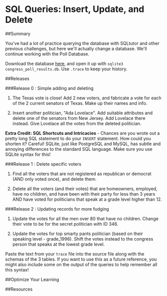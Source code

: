 # SQL Queries: Insert, Update, and Delete 
 
##Summary 

 You've had a lot of practice querying the database with SQLtutor and other previous challenges, but here we'll actually change a database.  We'll continue working with the Poll Database.  

Download the database [here](https://github.com/downloads/dbc-challenges/binary_store/congress_poll_results.db), and open it up with `sqlite3 congress_poll_results.db`.  Use `.trace` to keep your history.

##Releases

###Release 0 : Simple adding and deleting

1. The Texas vote is close!  Add 2 new voters, and fabricate a vote for each of the 2 current senators of Texas.  Make up their names and info.

2. Insert another politician, "Ada Lovelace".  Add suitable attributes and delete one of the senators from New Jersey.  Add Lovelace there instead.  Give Lovelace all the votes from the deleted politician.

**Extra Credit: SQL Shortcuts and Intricacies** - Chances are you wrote out a pretty long SQL statement to do your `INSERT` statement.  How could you shorten it?  Careful!  SQLite, just like PostgreSQL and MySQL, has subtle and annoying differences to the standard SQL language.  Make sure you use SQLite syntax for this!


###Release 1 : Delete specific voters

1. Find all the voters that are not registered as republican or democrat (AND only voted once), and delete them.

2. Delete all the voters (and their votes) that are homeowners, employed, have no children, and have been with their party for less than 3 years AND have voted for politicians that speak at a grade level higher than 12.


###Release 2 : Updating records for more fudging

1. Update the votes for all the men over 80 that have no children.  Change their vote to be for the secret politician with ID 346.

2. Update the votes for top smarty pants politician (based on their speaking level - grade_1996).  Shift the votes instead to the congress person that speaks at the lowest grade level.

Paste the text from your `trace` file into the source file along with the schemas of the 3 tables. If you want to use this as a future reference, you might also include some on the output of the queries to help remember all this syntax!


##Optimize Your Learning 

##Resources
